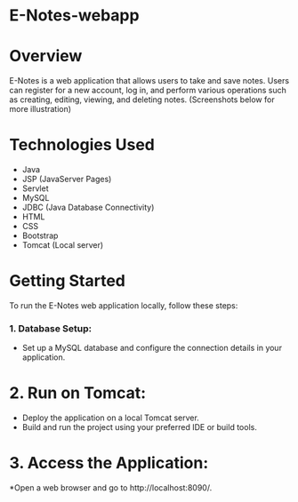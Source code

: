 # E-Notes-webapp

# Overview

E-Notes is a web application that allows users to take and save notes. Users can register for a new account, log in, and perform various operations such as creating, editing, viewing, and deleting notes.
(Screenshots below for more illustration)

# Technologies Used

* Java
* JSP (JavaServer Pages)
* Servlet
* MySQL
* JDBC (Java Database Connectivity)
* HTML
* CSS
* Bootstrap
* Tomcat (Local server)

# Getting Started
To run the E-Notes web application locally, follow these steps:

### 1. Database Setup:
   * Set up a MySQL database and configure the connection details in your application.

# 2. Run on Tomcat:
   * Deploy the application on a local Tomcat server.
   * Build and run the project using your preferred IDE or build tools.

# 3. Access the Application:
   *Open a web browser and go to http://localhost:8090/.
